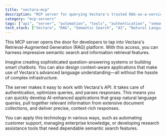 ```yaml
---
title: "vectara-mcp"
description: "MCP server for querying Vectara's trusted RAG-as-a-service platform with semantic search capabilities."
category: "mcp-servers"
tags: ["api", "server", "automation", "tools", "authentication", "semantic search", "AI", "question-answering", "chatbots", "natural language understanding"]
tech_stack: ["Vectara", "RAG", "Semantic Search", "AI", "Natural Language Processing", "query optimization", "authentication"]
---
```


This MCP server opens the door for developers to tap into Vectara's Retrieval-Augmented Generation (RAG) platform. With this access, you can harness impressive semantic search and information retrieval features.

Imagine creating sophisticated question-answering systems or building smart chatbots. You can also design context-aware applications that make use of Vectara's advanced language understanding—all without the hassle of complex infrastructure.

The server makes it easy to work with Vectara's API. It takes care of authentication, optimizes queries, and parses responses. This means you can quickly develop AI-enhanced applications that grasp natural language queries, pull together relevant information from extensive document collections, and deliver precise, context-rich responses.

You can apply this technology in various ways, such as automating customer support, managing enterprise knowledge, or developing research assistance tools that need dependable semantic search features.